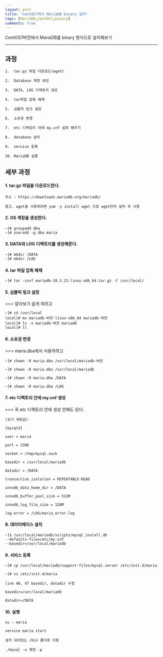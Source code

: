 ```yaml
---
layout: post
title: "CentOS7에서 MariaDB binary 설치"
tags: [MariaDB,CentOS7,binary]
comments: true
---
```


CentOS7버전에서 MariaDB를 binary 형식으로 설치해보기

---

## 과정

	1. 	tar.gz 파일 다운로드(wget)

	2. 	Database 계정 생성

	3. 	DATA, LOG 디렉토리 생성

	4. 	tar파일 압축 해제

	5. 	심볼릭 링크 설정

	6. 	소유권 변경

	7. 	etc 디렉토리 아래 my.cnf 설정 해주기

	8. 	database 설치

	9. 	service 등록

	10.	MariaDB 실행


## 세부 과정

<h4> 1. tar.gz 파일을 다운로드한다.</h4> 

	주소 : https://downloads.mariadb.org/mariadb/

	참고. wget을 사용하려면 yum -y install wget 으로 wget먼저 설치 후 사용

<h4> 2. OS 계정을 생성한다.</h4> 

	~]# groupadd dba
	~]# useradd -g dba maria

<h4> 3. DATA와 LOG 디렉토리를 생성해준다.</h4> 

	~]# mkdir /DATA
	~]# mkdir /LOG

<h4> 4. tar 파일 압축 해제</h4> 

	~]# tar -zxvf mariadb-10.3.13-linux-x86_64.tar.gz -C /usr/local/

<h4> 5. 심볼릭 링크 설정</h4>  >>> 알아보기 쉽게 하려고 

	~]# cd /usr/local
	local]# mv mariadb-버전-linux-x86_64 mariadb-버전
	local]# ln -s mariadb-버전 mariadb
	local]# ll

<h4> 6. 소유권 변경</h4>  >>> maria.dba에서 사용하려고

	~]# chown -R maria.dba /usr/local/mariadb-버전

	~]# chown -R maria.dba /usr/local/mariadb

	~]# chown -R maria.dba /DATA

	~]# chown -R maria.dba /LOG

<h4> 7. etc 디렉토리 안에 my.cnf 생성</h4>  >>> 꼭 etc 디렉토리 안에 생성 안해도 된다.
	
	(초기 셋팅값)
	
	[mysqld] 

	user = maria 

	port = 3306 

	socket = /tmp/mysql.sock 

	basedir = /usr/local/mariadb 

	datadir = /DATA 

	transaction_isolation = REPEATABLE-READ 

	innodb_data_home_dir = /DATA 

	innodb_buffer_pool_size = 512M 

	innodb_log_file_size = 128M 

	log-error = /LOG/maria_error.log

<h4> 8. 데이터베이스 설치</h4> 

	~]$ /usr/local/mariadb/scripts/mysql_install_db 
	--defaults-file=/etc/my.cnf
	--basedir=/usr/local/mariadb

<h4> 9. 서비스 등록</h4> 

	~]# cp /usr/local/mariadb/support-files/mysql.server /etc/init.d/maria 
	
	~]# vi /etc/init.d/maria 

	line 46, 47 basedir, datadir 수정
	
	basedir=/usr/local/mariadb 
	
	datadir=/DATA

<h4> 10. 실행</h4> 

	su – maria

	service maria start

	설치 되어있는 /bin 폴더로 이동

	./mysql -u 계정 -p
